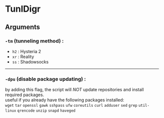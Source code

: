 # TunlDigr
 
## Arguments
### `-tm` (tunneling method) :
- `h2` : Hysteria 2
- `xr` : Reality
- `ss` : Shadowsocks
---
### `-dpu` (disable package updating) :
by adding this flag, the script will *NOT* update repositories and install required packages.  
useful if you already have the following packages installed:  
`wget` `tar` `openssl` `gawk` `sshpass` `ufw` `coreutils` `curl` `adduser` `sed` `grep` `util-linux` `qrencode` `unzip` `snapd` `haveged`
